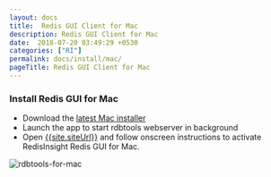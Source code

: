 ```yaml
---
layout: docs
title:  Redis GUI Client for Mac
description: Redis GUI Client for Mac
date:  2018-07-20 03:49:29 +0530
categories: ["RI"]
permalink: docs/install/mac/
pageTitle: Redis GUI Client for Mac
---
```

### Install Redis GUI for Mac

* Download the [latest Mac installer]({{site.mac_dl_link}})
* Launch the app to start rdbtools webserver in background
* Open [{{site.siteUrl}}]({{site.siteUrl}}) and follow onscreen instructions to activate RedisInsight Redis GUI for Mac.

![rdbtools-for-mac](/images/ri/rdbtools-for-mac.png)
